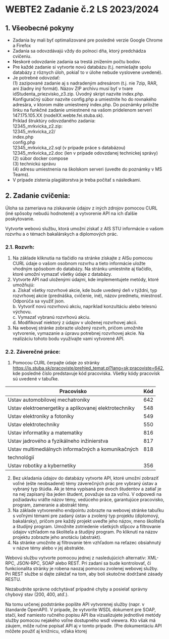 # WEBTE2 Zadanie č.2 LS 2023/2024
## 1. Všeobecné pokyny 
- Zadania by mali byť optimalizované pre posledné verzie Google Chrome a Firefox
- Zadania sa odovzdávajú vždy do polnoci dňa, ktorý predchádza cvičeniu.
- Neskoré odovzdanie zadania sa trestá znížením počtu bodov.
- Pre každé zadanie si vytvorte novú databázu (t.j. nemiešajte spolu databázy z rôznych úloh, pokiaľ to v úlohe nebude vyslovene uvedené).
- Je potrebné odovzdať:<br>
  (1) zazipované zadanie aj s nadradeným adresárom (t.j. nie 7zip, RAR, ani žiadny iný formát). Názov ZIP archívu musí byť v tvare idStudenta_priezvisko_z3.zip. Úvodný skript nazvite index.php. Konfiguračný súbor nazvite config.php a umiestnite ho do rovnakého adresára, v ktorom máte umiestnený index.php. Do poznámky priložte linku na funkčné zadanie umiestnené na vašom pridelenom serveri 147.175.105.XX (nodeXX.webte.fei.stuba.sk).<br>
Príklad štruktúry odovzdaného zadania:<br>
12345_mrkvicka_z2.zip:<br>
12345_mrkvicka_z2/<br>
index.php<br>
config.php<br>
12345_mrkvicka_z2.sql (v prípade práce s databázou)<br>
12345_mrkvicka_z2.doc (len v prípade odovzdanej technickej správy)<br>
(2) súbor docker compose<br>
(3) technickú správu<br>
(4) adresu umiestnenia na školskom serveri (uvedte do poznámky v MS Teams).<br>
- V prípade zistenia plagiátorstva je treba počítať s následkami.
## 2. Zadanie cvičenia:
Úloha sa zameriava na získavanie údajov z iných zdrojov pomocou CURL (iné spôsoby nebudú hodnotené) a vytvorenie API na ich ďalšie poskytovanie.

Vytvorte webovú službu, ktorá umožní získať z AIS STU informácie o vašom rozvrhu a o témach bakalárskych a diplomových prác.

### 2.1. Rozvrh:
1. Na základe kliknutia na tlačidlo na stránke získajte z AISu pomocou CURL údaje o vašom osobnom rozvrhu a tieto informácie uložte vhodným spôsobom do databázy. Na stránku umiestnite aj tlačidlo, ktoré umožní vymazať všetky údaje z databázy.
2. Vytvorte API nad uloženými údajmi, kde implementujete metódy, ktoré umožňujú:<br>
  a. Získať všetky rozvrhové akcie, kde bude uvedený deň v týždni, typ rozvrhovej akcie (prednáška, cvičenie, iné), názov predmetu, miestnosť. Odporúča sa využiť json.<br>
  b. Vytvoriť novú rozvrhovú akciu, napríklad konzultáciu alebo telesnú výchovu.<br>
  c. Vymazať vybranú rozvrhovú akciu.<br>
  d. Modifikovať niektorý z údajov v uloženej rozvrhovej akcii.<br>
3. Na webovej stránke zobrazte uložený rozvrh, pričom umožnite vytvorenie, vymazanie a úpravu potrebnej rozvrhovej akcie. Na realizáciu tohoto bodu využívajte vami vytvorené API.

### 2.2. Záverečné práce:
1. Pomocou CURL čerpajte údaje zo stránky https://is.stuba.sk/pracoviste/prehled_temat.pl?lang=sk;pracoviste=642, kde posledné číslo predstavuje kód pracoviska. Všetky kódy pracovísk sú uvedené v tabuľke.
   
| Pracovisko                                            | Kód |
|-------------------------------------------------------|-----|
| Ustav automobilovej mechatroniky                     | 642 |
| Ustav elektroenergetiky a aplikovanej elektrotechniky| 548 |
| Ustav elektroniky a fotoniky                         | 549 |
| Ustav elektrotechniky                                | 550 |
| Ustav informatiky a matematiky                       | 816 |
| Ustav jadrového a fyzikálneho inžinierstva           | 817 |
| Ustav multimediálnych informačných a komunikačných   | 818 |
| technológií                                          |     |
| Ustav robotiky a kybernetiky                         | 356 |

2. Bez ukladania údajov do databázy vytvorte API, ktoré umožní zobraziť voľné (ešte neobsadené) témy záverečných prác pre vybraný ústav a vybraný typ štúdia. Ak je téma vypísaná pre dvoch študentov a zatiaľ je na nej zapísaný iba jeden študent, považuje sa za voľnú. V odpovedi na požiadavku vráťte názov témy, vedúceho práce, garantujúce pracovisko, program, zameranie a abstrakt témy.
3. Na základe vytvoreného endpointu zobrazte na webovej stránke tabuľku s voľnými témami pre zadaný ústav a zvolený typ projektu (diplomový, bakalársky), pričom pre každý projekt uveďte jeho názov, meno školiteľa a študijný program. Umožnite zotriedenie všetkých stĺpcov a filtrovanie údajov vzhľadom na školiteľa a študijný program. Po kliknutí na názov projektu zobrazte jeho anotáciu (abstrakt).
4. Na stránke umožnite aj filtrovanie tém vzhľadom na reťazec obsiahnutý v názve témy alebo v jej abstrakte.

Webovú službu vytvorte pomocou jednej z nasledujúcich alternatív: XML-RPC, JSON-RPC, SOAP alebo REST. Pri zadaní sa bude kontrolovať, či funkcionalita stránky je robena naozaj pomocou zvolenej webovej služby. Pri REST službe si dajte záležať na tom, aby boli skutočne dodržané zásady RESTU.

Nezabudnite správne odchytávať prípadné chyby a posielať správny chybový stav (200, 400, atď.).

Na tomu určenej podstránke popíšte API vytvorenej služby (napr. v štandarde OpenAPI). V prípade, že vytvoríte WSDL dokument pre SOAP, stačí, keď namiesto ručného popisu API iba vizualizujete jednotlivé metódy služby pomocou nejakého voľne dostupného wsdl viewera. Kto však má záujem, môže ručne popísať API aj v tomto prípade. (Pre dokumentáciu API môžete použiť aj knižnicu, vďaka ktorej
